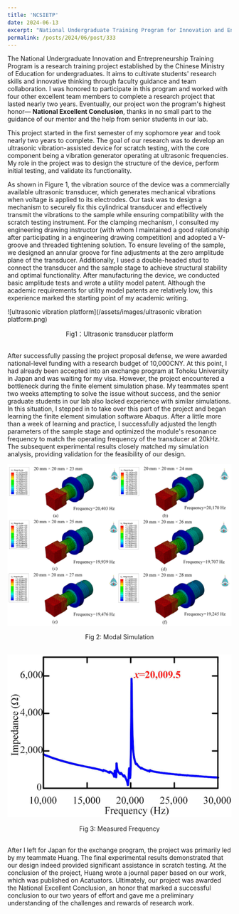 ```yaml
---
title: 'NCSIETP'
date: 2024-06-13
excerpt: "National Undergraduate Training Program for Innovation and Entrepreneurship(NCSIETP)  [more](/posts/2024/06/post/333)"
permalink: /posts/2024/06/post/333
---
```


The National Undergraduate Innovation and Entrepreneurship Training Program is a research training project established by the Chinese Ministry of Education for undergraduates. It aims to cultivate students' research skills and innovative thinking through faculty guidance and team collaboration. I was honored to participate in this program and worked with four other excellent team members to complete a research project that lasted nearly two years. Eventually, our project won the program's highest honor— **National Excellent Conclusion**, thanks in no small part to the guidance of our mentor and the help from senior students in our lab.

This project started in the first semester of my sophomore year and took nearly two years to complete. The goal of our research was to develop an ultrasonic vibration-assisted device for scratch testing, with the core component being a vibration generator operating at ultrasonic frequencies. My role in the project was to design the structure of the device, perform initial testing, and validate its functionality.

As shown in Figure 1, the vibration source of the device was a commercially available ultrasonic transducer, which generates mechanical vibrations when voltage is applied to its electrodes. Our task was to design a mechanism to securely fix this cylindrical transducer and effectively transmit the vibrations to the sample while ensuring compatibility with the scratch testing instrument. For the clamping mechanism, I consulted my engineering drawing instructor (with whom I maintained a good relationship after participating in a engineering drawing competition) and adopted a V-groove and threaded tightening solution. To ensure leveling of the sample, we designed an annular groove for fine adjustments at the zero amplitude plane of the transducer. Additionally, I used a double-headed stud to connect the transducer and the sample stage to achieve structural stability and optimal functionality. After manufacturing the device, we conducted basic amplitude tests and wrote a utility model patent. Although the academic requirements for utility model patents are relatively low, this experience marked the starting point of my academic writing.

![ultrasonic vibration platform](/assets/images/ultrasonic vibration platform.png)
<center>Fig1：Ultrasonic transducer platform</center><br>  

After successfully passing the project proposal defense, we were awarded national-level funding with a research budget of 10,000CNY. At this point, I had already been accepted into an exchange program at Tohoku University in Japan and was waiting for my visa. However, the project encountered a bottleneck during the finite element simulation phase. My teammates spent two weeks attempting to solve the issue without success, and the senior graduate students in our lab also lacked experience with similar simulations. In this situation, I stepped in to take over this part of the project and began learning the finite element simulation software Abaqus. After a little more than a week of learning and practice, I successfully adjusted the length parameters of the sample stage and optimized the module's resonance frequency to match the operating frequency of the transducer at 20kHz. The subsequent experimental results closely matched my simulation analysis, providing validation for the feasibility of our design.

![仿真](/assets/images/模态仿真.png)
<center>Fig 2: Modal Simulation</center><br>  


![实测频率](/assets/images/实测频率.png)
<center>Fig 3: Measured Frequency</center><br>

After I left for Japan for the exchange program, the project was primarily led by my teammate Huang. The final experimental results demonstrated that our design indeed provided significant assistance in scratch testing. At the conclusion of the project, Huang wrote a journal paper based on our work, which was published on Acatuators. Ultimately, our project was awarded the National Excellent Conclusion, an honor that marked a successful conclusion to our two years of effort and gave me a preliminary understanding of the challenges and rewards of research work.